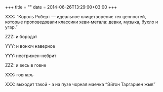 +++
title = ""
date = 2014-06-26T13:29:00+03:00
+++

XXX: “Король Роберт — идеальное олицетворение тех ценностей, которые проповедовали классики хеви-метала: девки, музыка, бухло и угар.”


ZZZ: и бородат


YYY: и вонюч наверное


YYY: нестрижен-небрит


ZZZ: и весь в говне


XXX: говнарь


XXX: выходит такой - а на пузе чорная маечка “Эйгон Таргариен жыв”


